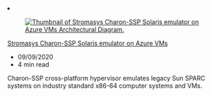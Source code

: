 <!-- This file is automatically generated by build/architectures/build_index.py. Any updates will be lost. -->

<!-- markdownlint-disable MD033 -->

<li class="grid-item item-column" data-categories="">
<article class="card">
    <div class="card-header has-margin-bottom-none" aria-hidden="true">
        <figure class="image diagram has-height-175 has-overflow-hidden level">
            <a href="/azure/architecture/solution-ideas/articles/solaris-azure"><img src="/azure/architecture/browse/thumbs/solaris.png" class="diagram" alt="Thumbnail of Stromasys Charon-SSP Solaris emulator on Azure VMs Architectural Diagram." data-linktype="relative-path"></a>
        </figure>
    </div>
    <div class="card-content">
        <a class="card-content-title has-margin-top-none" href="/azure/architecture/solution-ideas/articles/solaris-azure">
            <p>Stromasys Charon-SSP Solaris emulator on Azure VMs</p>
        </a>
        <ul class="card-content-metadata">
            <li>09/09/2020</li>
            <li>4 min read</li>
        </ul>
        <p class="card-content-description">Charon-SSP cross-platform hypervisor emulates legacy Sun SPARC systems on industry standard x86-64 computer systems and VMs.</p>
        <div class="bottom-to-top-fade is-hidden-mobile"></div>
    </div>
</article>
</li>
